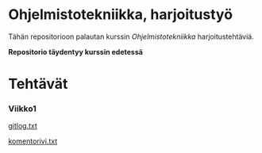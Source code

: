 # Ohjelmistotekniikka, harjoitustyö

Tähän repositorioon palautan kurssin *Ohjelmistotekniikka* harjoitustehtäviä.

**Repositorio täydentyy kurssin edetessä**

# Tehtävät

### Viikko1

[gitlog.txt](https://github.com/jobpurho/ot-harjoitustyo/blob/master/laskarit/viikko1/gitlog.txt)

[komentorivi.txt](https://github.com/jobpurho/ot-harjoitustyo/blob/master/laskarit/viikko1/komentorivi.txt)
